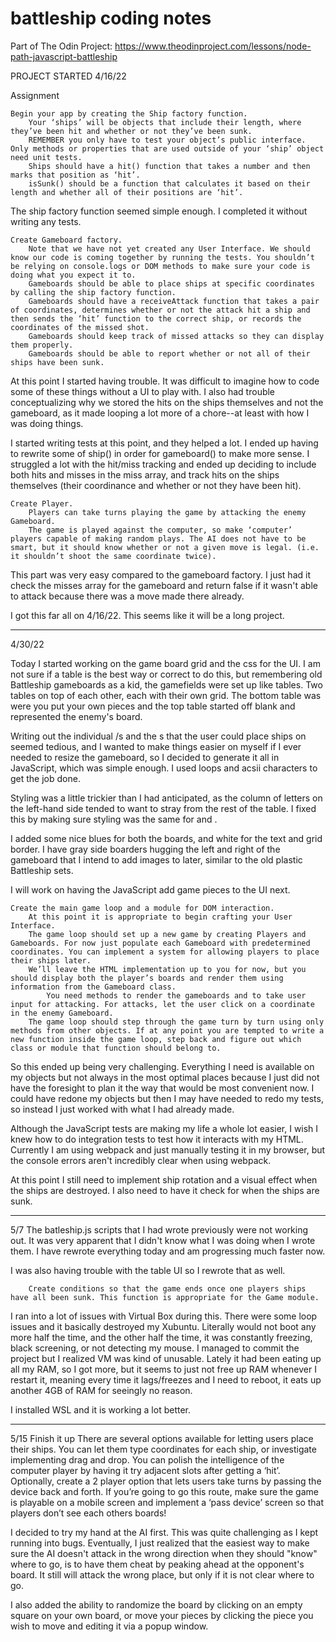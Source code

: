 # battleship coding notes

Part of The Odin Project: https://www.theodinproject.com/lessons/node-path-javascript-battleship

PROJECT STARTED 4/16/22

Assignment

    Begin your app by creating the Ship factory function.
        Your ‘ships’ will be objects that include their length, where they’ve been hit and whether or not they’ve been sunk.
        REMEMBER you only have to test your object’s public interface. Only methods or properties that are used outside of your ‘ship’ object need unit tests.
        Ships should have a hit() function that takes a number and then marks that position as ‘hit’.
        isSunk() should be a function that calculates it based on their length and whether all of their positions are ‘hit’.

The ship factory function seemed simple enough.  I completed it without writing any tests.


    Create Gameboard factory.
        Note that we have not yet created any User Interface. We should know our code is coming together by running the tests. You shouldn’t be relying on console.logs or DOM methods to make sure your code is doing what you expect it to.
        Gameboards should be able to place ships at specific coordinates by calling the ship factory function.
        Gameboards should have a receiveAttack function that takes a pair of coordinates, determines whether or not the attack hit a ship and then sends the ‘hit’ function to the correct ship, or records the coordinates of the missed shot.
        Gameboards should keep track of missed attacks so they can display them properly.
        Gameboards should be able to report whether or not all of their ships have been sunk.

At this point I started having trouble.  It was difficult to imagine how to code some of these things without a UI to play with.  I also had trouble conceptualizing why we stored the hits on the ships themselves and not the gameboard, as it made looping a lot more of a chore--at least with how I was doing things. 

I started writing tests at this point, and they helped a lot.  I ended up having to rewrite some of ship() in order for gameboard() to make more sense.  I struggled a lot with the hit/miss tracking and ended up deciding to include both hits and misses in the miss array, and track hits on the ships themselves (their coordinance and whether or not they have been hit).


    Create Player.
        Players can take turns playing the game by attacking the enemy Gameboard.
        The game is played against the computer, so make ‘computer’ players capable of making random plays. The AI does not have to be smart, but it should know whether or not a given move is legal. (i.e. it shouldn’t shoot the same coordinate twice).

This part was very easy compared to the gameboard factory. I just had it check the misses array for the gameboard and return false if it wasn't able to attack because there was a move made there already.

I got this far all on 4/16/22.  This seems like it will be a long project.

---

4/30/22

Today I started working on the game board grid and the css for the UI.  I am not sure if a table is the best way or correct to do this, but remembering old Battleship gameboards as a kid, the gamefields were set up like tables.  Two tables on top of each other, each with their own grid.  The bottom table was were you put your own pieces and the top table started off blank and represented the enemy's board.

Writing out the individual <tr>/<th>s and the <td>s that the user could place ships on seemed tedious, and I wanted to make things easier on myself if I ever needed to resize the gameboard, so I decided to generate it all in JavaScript, which was simple enough.  I used loops and acsii characters to get the job done. 

Styling was a little trickier than I had anticipated, as the column of letters on the left-hand side tended to want to stray from the rest of the table.  I fixed this by making sure styling was the same for <th> and <td>.

I added some nice blues for both the boards, and white for the text and <td> grid border. I have gray side boarders hugging the left and right of the gameboard that I intend to add images to later, similar to the old plastic Battleship sets. 

I will work on having the JavaScript add game pieces to the UI next.

    Create the main game loop and a module for DOM interaction.
        At this point it is appropriate to begin crafting your User Interface.
        The game loop should set up a new game by creating Players and Gameboards. For now just populate each Gameboard with predetermined coordinates. You can implement a system for allowing players to place their ships later.
        We’ll leave the HTML implementation up to you for now, but you should display both the player’s boards and render them using information from the Gameboard class.
            You need methods to render the gameboards and to take user input for attacking. For attacks, let the user click on a coordinate in the enemy Gameboard.
        The game loop should step through the game turn by turn using only methods from other objects. If at any point you are tempted to write a new function inside the game loop, step back and figure out which class or module that function should belong to.

So this ended up being very challenging.  Everything I need is available on my objects but not always in the most optimal places because I just did not have the foresight to plan it the way that would be most convenient now.  I could have redone my objects but then I may have needed to redo my tests, so instead I just worked with what I had already made. 

Although the JavaScript tests are making my life a whole lot easier, I wish I knew how to do integration tests to test how it interacts with my HTML.  Currently I am using webpack and just manually testing it in my browser, but the console errors aren't incredibly clear when using webpack.

At this point I still need to implement ship rotation and a visual effect when the ships are destroyed. I also need to have it check for when the ships are sunk.

---

5/7
The batleship.js scripts that I had wrote previously were not working out.  It was very apparent that I didn't know what I was doing when I wrote them.  I have rewrote everything today and am progressing much faster now.  

I was also having trouble with the table UI so I rewrote that as well. 

        Create conditions so that the game ends once one players ships have all been sunk. This function is appropriate for the Game module.

I ran into a lot of issues with Virtual Box during this.  There were some loop issues and it basically destroyed my Xubuntu.  Literally would not boot any more half the time, and the other half the time, it was constantly freezing, black screening, or not detecting my mouse.  I managed to commit the project but I realized VM was kind of unusable.  Lately it had been eating up all my RAM, so I got more, but it seems to just not free up RAM whenever I restart it, meaning every time it lags/freezes and I need to reboot, it eats up another 4GB of RAM for seeingly no reason.

I installed WSL and it is working a lot better.  

---

5/15
    Finish it up
        There are several options available for letting users place their ships. You can let them type coordinates for each ship, or investigate implementing drag and drop.
        You can polish the intelligence of the computer player by having it try adjacent slots after getting a ‘hit’.
        Optionally, create a 2 player option that lets users take turns by passing the device back and forth. If you’re going to go this route, make sure the game is playable on a mobile screen and implement a ‘pass device’ screen so that players don’t see each others boards!

I decided to try my hand at the AI first.  This was quite challenging as I kept running into bugs.  Eventually, I just realized that the easiest way to make sure the AI doesn't attack in the wrong direction when they should "know" where to go, is to have them cheat by peaking ahead at the opponent's board. It still will attack the wrong place, but only if it is not clear where to go.

I also added the ability to randomize the board by clicking on an empty square on your own board, or move your pieces by clicking the piece you wish to move and editing it via a popup window.